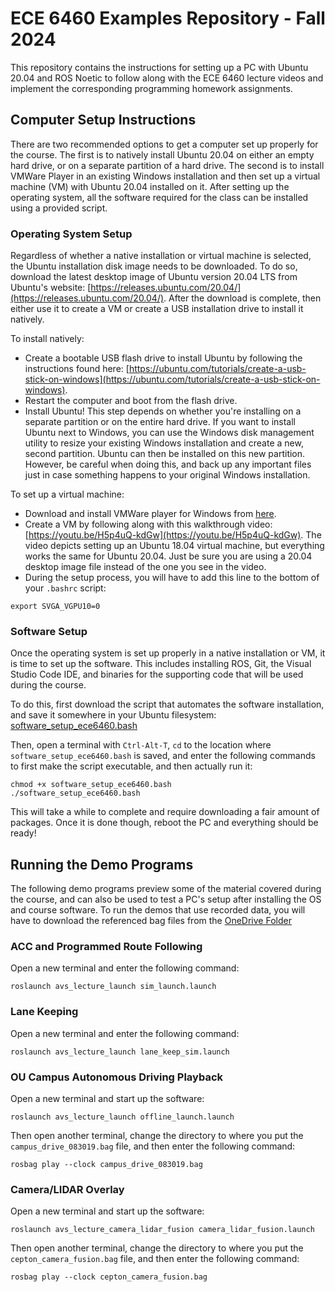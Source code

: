 # ECE 6460 Examples Repository - Fall 2024

This repository contains the instructions for setting up a PC with Ubuntu 20.04 and ROS Noetic to follow along with the ECE 6460 lecture videos and implement the corresponding programming homework assignments.

## Computer Setup Instructions

There are two recommended options to get a computer set up properly for the course.
The first is to natively install Ubuntu 20.04 on either an empty hard drive, or on a separate partition of a hard drive.
The second is to install VMWare Player in an existing Windows installation and then set up a virtual machine (VM) with Ubuntu 20.04 installed on it.
After setting up the operating system, all the software required for the class can be installed using a provided script.

### Operating System Setup

Regardless of whether a native installation or virtual machine is selected, the Ubuntu installation disk image needs to be downloaded.
To do so, download the latest desktop image of Ubuntu version 20.04 LTS from Ubuntu's website: [https://releases.ubuntu.com/20.04/](https://releases.ubuntu.com/20.04/). After the download is complete, then either use it to create a VM or create a USB installation drive to install it natively.

To install natively:
- Create a bootable USB flash drive to install Ubuntu by following the instructions found here: [https://ubuntu.com/tutorials/create-a-usb-stick-on-windows](https://ubuntu.com/tutorials/create-a-usb-stick-on-windows).
- Restart the computer and boot from the flash drive.
- Install Ubuntu!  This step depends on whether you're installing on a separate partition or on the entire hard drive.  If you want to install Ubuntu next to Windows, you can use the Windows disk management utility to resize your existing Windows installation and create a new, second partition.  Ubuntu can then be installed on this new partition.  However, be careful when doing this, and back up any important files just in case something happens to your original Windows installation.

To set up a virtual machine:
- Download and install VMWare player for Windows from [here](https://1drv.ms/u/s!Ar6id-4c-fy31Qs6W53MPME0j493).
- Create a VM by following along with this walkthrough video: [https://youtu.be/H5p4uQ-kdGw](https://youtu.be/H5p4uQ-kdGw).
The video depicts setting up an Ubuntu 18.04 virtual machine, but everything works the same for Ubuntu 20.04. Just be sure you are using a 20.04 desktop image file instead of the one you see in the video.
- During the setup process, you will have to add this line to the bottom of your `.bashrc` script:
```
export SVGA_VGPU10=0
```

### Software Setup

Once the operating system is set up properly in a native installation or VM, it is time to set up the software. This includes installing ROS, Git, the Visual Studio Code IDE, and binaries for the supporting code that will be used during the course.

To do this, first download the script that automates the software installation, and save it somewhere in your Ubuntu filesystem:
[software_setup_ece6460.bash](https://onedrive.live.com/download?resid=B7FCF91CEE77A2BE%219351&authkey=!AFOCKGNbNQr5TXM)

Then, open a terminal with `Ctrl-Alt-T`, `cd` to the location where `software_setup_ece6460.bash` is saved, and enter the following commands to first make the script executable, and then actually run it:

```
chmod +x software_setup_ece6460.bash
./software_setup_ece6460.bash
```
This will take a while to complete and require downloading a fair amount of packages. Once it is done though, reboot the PC and everything should be ready!

## Running the Demo Programs

The following demo programs preview some of the material covered during the course, and can also be used to test a PC's setup after installing the OS and course software.
To run the demos that use recorded data, you will have to download the referenced bag files from the [OneDrive Folder](https://1drv.ms/f/s!Ar6id-4c-fy3yDMMXjcEX7lZRzkx?e=J0cv1t)

### ACC and Programmed Route Following

Open a new terminal and enter the following command:

```
roslaunch avs_lecture_launch sim_launch.launch
```

### Lane Keeping

Open a new terminal and enter the following command:

```
roslaunch avs_lecture_launch lane_keep_sim.launch
```

### OU Campus Autonomous Driving Playback

Open a new terminal and start up the software:

```
roslaunch avs_lecture_launch offline_launch.launch
```

Then open another terminal, change the directory to where you put the `campus_drive_083019.bag` file, and then enter the following command:

```
rosbag play --clock campus_drive_083019.bag
```

### Camera/LIDAR Overlay
Open a new terminal and start up the software:

```
roslaunch avs_lecture_camera_lidar_fusion camera_lidar_fusion.launch
```

Then open another terminal, change the directory to where you put the `cepton_camera_fusion.bag` file, and then enter the following command:

```
rosbag play --clock cepton_camera_fusion.bag
```
